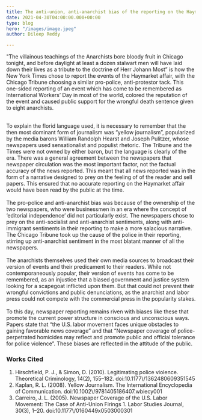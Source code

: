 ```yaml
---
title: The anti-union, anti-anarchist bias of the reporting on the Haymarket Affair
date: 2021-04-30T04:00:00.000+00:00
type: blog
hero: "/images/image.jpeg"
author: Dileep Reddy

---
```

"The villainous teachings of the Anarchists bore bloody fruit in Chicago tonight, and before daylight at least a dozen stalwart men will have laid down their lives as a tribute to the doctrine of Herr Johann Most” is how the New York Times chose to report the events of the Haymarket affair, with the Chicago Tribune choosing a similar pro-police, anti-protestor tack. This one-sided reporting of an event which has come to be remembered as International Workers’ Day in most of the world, colored the reputation of the event and caused public support for the wrongful death sentence given to eight anarchists.

‍  
To explain the florid language used, it is necessary to remember that the then most dominant form of journalism was “yellow journalism”, popularized by the media barons William Randolph Hearst and Joseph Pulitzer, whose newspapers used sensationalist and populist rhetoric. The Tribune and the Times were not owned by either baron, but the language is clearly of the era. There was a general agreement between the newspapers that newspaper circulation was the most important factor, not the factual accuracy of the news reported. This meant that all news reported was in the form of a narrative designed to prey on the feeling of of the reader and sell papers. This ensured that no accurate reporting on the Haymarket affair would have been read by the public at the time.  
‍  
The pro-police and anti-anarchist bias was because of the ownership of the two newspapers, who were businessmen in an era where the concept of ‘editorial independence’ did not particularly exist. The newspapers chose to prey on the anti-socialist and anti-anarchist sentiments, along with anti-immigrant sentiments in their reporting to make a more salacious narrative. The Chicago Tribune took up the cause of the police in their reporting, stirring up anti-anarchist sentiment in the most blatant manner of all the newspapers.  
‍  
The anarchists themselves used their own media sources to broadcast their version of events and their predicament to their readers. While not contemporaneously popular, their version of events has come to be remembered, as an injustice that a biased government and justice system looking for a scapegoat inflicted upon them. But that could not prevent their wrongful convictions and public denunciations, as the anarchist and labor press could not compete with the commercial press in the popularity stakes.  
‍  
To this day, newspaper reporting remains riven with biases like these that promote the current power structure in conscious and unconscious ways. Papers state that “the U.S. labor movement faces unique obstacles to gaining favorable news coverage” and that “Newspaper coverage of police-perpetrated homicides may reflect and promote public and official tolerance for police violence”. These biases are reflected in the attitude of the public.

### Works Cited

1. Hirschfield, P. J., & Simon, D. (2010). Legitimating police violence. Theoretical Criminology, 14(2), 155–182. doi:10.1177\\/1362480609351545
2. Kaplan, R. L. (2008). Yellow Journalism. The International Encyclopedia of Communication. doi:10.1002\\/9781405186407.wbiecy001
3. Carreiro, J. L. (2005). Newspaper Coverage of the U.S. Labor Movement: The Case of Anti-Union Firings 1. Labor Studies Journal, 30(3), 1–20. doi:10.1177\\/0160449x0503000301